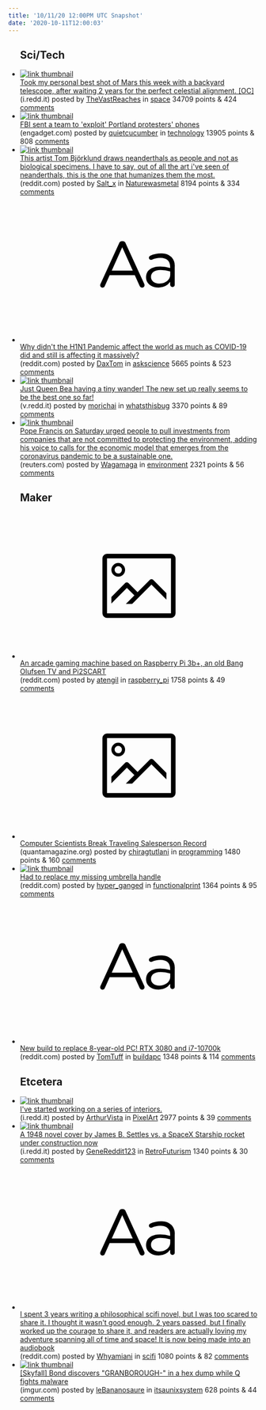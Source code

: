 ```yaml
---
title: '10/11/20 12:00PM UTC Snapshot'
date: '2020-10-11T12:00:03'
---
```

<ul>
<h2>Sci/Tech</h2>

<li><a href='https://i.redd.it/zivvy2m9wcs51.jpg'><img src='https://a.thumbs.redditmedia.com/1cLkknWUDQR9m1xqRdVUHDrgPgfrh3aQcC7R8977d_0.jpg' alt='link thumbnail'></a><div><div class='linkTitle'><a href='https://i.redd.it/zivvy2m9wcs51.jpg'>Took my personal best shot of Mars this week with a backyard telescope, after waiting 2 years for the perfect celestial alignment. [OC]</a></div>(i.redd.it) posted by <a href='https://www.reddit.com/user/TheVastReaches'>TheVastReaches</a> in <a href='https://www.reddit.com/r/space'>space</a> 34709 points & 424 <a href='https://www.reddit.com/r/space/comments/j8v6l0/took_my_personal_best_shot_of_mars_this_week_with/'>comments</a></div></li>

<li><a href='https://www.engadget.com/fbi-exploited-portland-protester-phones-194925604.html'><img src='https://b.thumbs.redditmedia.com/InyDAiuX1YWCd2_6EyZ6dX-kqciILCcEvl205L_CJtg.jpg' alt='link thumbnail'></a><div><div class='linkTitle'><a href='https://www.engadget.com/fbi-exploited-portland-protester-phones-194925604.html'>FBI sent a team to 'exploit' Portland protesters' phones</a></div>(engadget.com) posted by <a href='https://www.reddit.com/user/quietcucumber'>quietcucumber</a> in <a href='https://www.reddit.com/r/technology'>technology</a> 13905 points & 808 <a href='https://www.reddit.com/r/technology/comments/j8ri60/fbi_sent_a_team_to_exploit_portland_protesters/'>comments</a></div></li>

<li><a href='https://www.reddit.com/gallery/j8yg7w'><img src='https://a.thumbs.redditmedia.com/RFSUV-nXSu-TygTg2IGLkpyQrTY6QFSPDatFgQDF7f4.jpg' alt='link thumbnail'></a><div><div class='linkTitle'><a href='https://www.reddit.com/gallery/j8yg7w'>This artist Tom Björklund draws neanderthals as people and not as biological specimens. I have to say, out of all the art i've seen of neanderthals, this is the one that humanizes them the most.</a></div>(reddit.com) posted by <a href='https://www.reddit.com/user/Salt_x'>Salt_x</a> in <a href='https://www.reddit.com/r/Naturewasmetal'>Naturewasmetal</a> 8194 points & 334 <a href='https://www.reddit.com/r/Naturewasmetal/comments/j8yg7w/this_artist_tom_björklund_draws_neanderthals_as/'>comments</a></div></li>

<li><a href='https://www.reddit.com/r/askscience/comments/j8lgfz/why_didnt_the_h1n1_pandemic_affect_the_world_as/'><svg version='1.1' viewBox='-34 -12 104 64' preserveAspectRatio='xMidYMid slice' xmlns='http://www.w3.org/2000/svg' xmlns:xlink='http://www.w3.org/1999/xlink'>
    <title>text link thumbnail</title>
    <path d='M12.19,8.84a1.45,1.45,0,0,0-1.4-1h-.12a1.46,1.46,0,0,0-1.42,1L1.14,26.56a1.29,1.29,0,0,0-.14.59,1,1,0,0,0,1,1,1.12,1.12,0,0,0,1.08-.77l2.08-4.65h11l2.08,4.59a1.24,1.24,0,0,0,1.12.83,1.08,1.08,0,0,0,1.08-1.08,1.64,1.64,0,0,0-.14-.57ZM6.08,20.71l4.59-10.22,4.6,10.22Z'>
    </path>
    <path d='M32.24,14.78A6.35,6.35,0,0,0,27.6,13.2a11.36,11.36,0,0,0-4.7,1,1,1,0,0,0-.58.89,1,1,0,0,0,.94.92,1.23,1.23,0,0,0,.39-.08,8.87,8.87,0,0,1,3.72-.81c2.7,0,4.28,1.33,4.28,3.92v.5a15.29,15.29,0,0,0-4.42-.61c-3.64,0-6.14,1.61-6.14,4.64v.05c0,2.95,2.7,4.48,5.37,4.48a6.29,6.29,0,0,0,5.19-2.48V26.9a1,1,0,0,0,1,1,1,1,0,0,0,1-1.06V19A5.71,5.71,0,0,0,32.24,14.78Zm-.56,7.7c0,2.28-2.17,3.89-4.81,3.89-1.94,0-3.61-1.06-3.61-2.86v-.06c0-1.8,1.5-3,4.2-3a15.2,15.2,0,0,1,4.22.61Z'>
    </path>
    </svg></a><div><div class='linkTitle'><a href='https://www.reddit.com/r/askscience/comments/j8lgfz/why_didnt_the_h1n1_pandemic_affect_the_world_as/'>Why didn't the H1N1 Pandemic affect the world as much as COVID-19 did and still is affecting it massively?</a></div>(reddit.com) posted by <a href='https://www.reddit.com/user/DaxTom'>DaxTom</a> in <a href='https://www.reddit.com/r/askscience'>askscience</a> 5665 points & 523 <a href='https://www.reddit.com/r/askscience/comments/j8lgfz/why_didnt_the_h1n1_pandemic_affect_the_world_as/'>comments</a></div></li>

<li><a href='https://v.redd.it/j0yu02jqu9s51'><img src='https://a.thumbs.redditmedia.com/2EKuFWUb-z8BoLVj8dPfg8BG8AhNwArUhzlg7OTf8z8.jpg' alt='link thumbnail'></a><div><div class='linkTitle'><a href='https://v.redd.it/j0yu02jqu9s51'>Just Queen Bea having a tiny wander! The new set up really seems to be the best one so far!</a></div>(v.redd.it) posted by <a href='https://www.reddit.com/user/morichai'>morichai</a> in <a href='https://www.reddit.com/r/whatsthisbug'>whatsthisbug</a> 3370 points & 89 <a href='https://www.reddit.com/r/whatsthisbug/comments/j8kr0j/just_queen_bea_having_a_tiny_wander_the_new_set/'>comments</a></div></li>

<li><a href='https://www.reuters.com/article/us-climatechange-pope/pull-investments-from-companies-not-committed-to-environment-pope-says-idUSKBN26V0XN?rpc=401&amp;'><img src='https://a.thumbs.redditmedia.com/Vcb9slQ1dgkserYDy8VAwu1Mg06zL29yNQUCCH02vC0.jpg' alt='link thumbnail'></a><div><div class='linkTitle'><a href='https://www.reuters.com/article/us-climatechange-pope/pull-investments-from-companies-not-committed-to-environment-pope-says-idUSKBN26V0XN?rpc=401&amp;'>Pope Francis on Saturday urged people to pull investments from companies that are not committed to protecting the environment, adding his voice to calls for the economic model that emerges from the coronavirus pandemic to be a sustainable one.</a></div>(reuters.com) posted by <a href='https://www.reddit.com/user/Wagamaga'>Wagamaga</a> in <a href='https://www.reddit.com/r/environment'>environment</a> 2321 points & 56 <a href='https://www.reddit.com/r/environment/comments/j8sfsd/pope_francis_on_saturday_urged_people_to_pull/'>comments</a></div></li>

<h2>Maker</h2>

<li><a href='https://www.reddit.com/gallery/j8kimh'><svg version='1.1' viewBox='-34 -14 104 64' preserveAspectRatio='xMidYMid meet' xmlns='http://www.w3.org/2000/svg' xmlns:xlink='http://www.w3.org/1999/xlink'>
    <title>link thumbnail</title>
    <path d='M32,4H4A2,2,0,0,0,2,6V30a2,2,0,0,0,2,2H32a2,2,0,0,0,2-2V6A2,2,0,0,0,32,4ZM4,30V6H32V30Z'></path>
    <path d='M8.92,14a3,3,0,1,0-3-3A3,3,0,0,0,8.92,14Zm0-4.6A1.6,1.6,0,1,1,7.33,11,1.6,1.6,0,0,1,8.92,9.41Z'></path>
    <path d='M22.78,15.37l-5.4,5.4-4-4a1,1,0,0,0-1.41,0L5.92,22.9v2.83l6.79-6.79L16,22.18l-3.75,3.75H15l8.45-8.45L30,24V21.18l-5.81-5.81A1,1,0,0,0,22.78,15.37Z'></path>
    </svg></a><div><div class='linkTitle'><a href='https://www.reddit.com/gallery/j8kimh'>An arcade gaming machine based on Raspberry Pi 3b+, an old Bang Olufsen TV and Pi2SCART</a></div>(reddit.com) posted by <a href='https://www.reddit.com/user/atengil'>atengil</a> in <a href='https://www.reddit.com/r/raspberry_pi'>raspberry_pi</a> 1758 points & 49 <a href='https://www.reddit.com/r/raspberry_pi/comments/j8kimh/an_arcade_gaming_machine_based_on_raspberry_pi_3b/'>comments</a></div></li>

<li><a href='https://www.quantamagazine.org/computer-scientists-break-traveling-salesperson-record-20201008/'><svg version='1.1' viewBox='-34 -14 104 64' preserveAspectRatio='xMidYMid meet' xmlns='http://www.w3.org/2000/svg' xmlns:xlink='http://www.w3.org/1999/xlink'>
    <title>link thumbnail</title>
    <path d='M32,4H4A2,2,0,0,0,2,6V30a2,2,0,0,0,2,2H32a2,2,0,0,0,2-2V6A2,2,0,0,0,32,4ZM4,30V6H32V30Z'></path>
    <path d='M8.92,14a3,3,0,1,0-3-3A3,3,0,0,0,8.92,14Zm0-4.6A1.6,1.6,0,1,1,7.33,11,1.6,1.6,0,0,1,8.92,9.41Z'></path>
    <path d='M22.78,15.37l-5.4,5.4-4-4a1,1,0,0,0-1.41,0L5.92,22.9v2.83l6.79-6.79L16,22.18l-3.75,3.75H15l8.45-8.45L30,24V21.18l-5.81-5.81A1,1,0,0,0,22.78,15.37Z'></path>
    </svg></a><div><div class='linkTitle'><a href='https://www.quantamagazine.org/computer-scientists-break-traveling-salesperson-record-20201008/'>Computer Scientists Break Traveling Salesperson Record</a></div>(quantamagazine.org) posted by <a href='https://www.reddit.com/user/chiragtutlani'>chiragtutlani</a> in <a href='https://www.reddit.com/r/programming'>programming</a> 1480 points & 160 <a href='https://www.reddit.com/r/programming/comments/j8nq1n/computer_scientists_break_traveling_salesperson/'>comments</a></div></li>

<li><a href='https://www.reddit.com/gallery/j8u36z'><img src='https://b.thumbs.redditmedia.com/9bYTPakKNXkD9AZhYY4C1WPOyJ_ac0RodMl4RhZ7UHQ.jpg' alt='link thumbnail'></a><div><div class='linkTitle'><a href='https://www.reddit.com/gallery/j8u36z'>Had to replace my missing umbrella handle</a></div>(reddit.com) posted by <a href='https://www.reddit.com/user/hyper_ganged'>hyper_ganged</a> in <a href='https://www.reddit.com/r/functionalprint'>functionalprint</a> 1364 points & 95 <a href='https://www.reddit.com/r/functionalprint/comments/j8u36z/had_to_replace_my_missing_umbrella_handle/'>comments</a></div></li>

<li><a href='https://www.reddit.com/r/buildapc/comments/j8twjf/new_build_to_replace_8yearold_pc_rtx_3080_and/'><svg version='1.1' viewBox='-34 -12 104 64' preserveAspectRatio='xMidYMid slice' xmlns='http://www.w3.org/2000/svg' xmlns:xlink='http://www.w3.org/1999/xlink'>
    <title>text link thumbnail</title>
    <path d='M12.19,8.84a1.45,1.45,0,0,0-1.4-1h-.12a1.46,1.46,0,0,0-1.42,1L1.14,26.56a1.29,1.29,0,0,0-.14.59,1,1,0,0,0,1,1,1.12,1.12,0,0,0,1.08-.77l2.08-4.65h11l2.08,4.59a1.24,1.24,0,0,0,1.12.83,1.08,1.08,0,0,0,1.08-1.08,1.64,1.64,0,0,0-.14-.57ZM6.08,20.71l4.59-10.22,4.6,10.22Z'>
    </path>
    <path d='M32.24,14.78A6.35,6.35,0,0,0,27.6,13.2a11.36,11.36,0,0,0-4.7,1,1,1,0,0,0-.58.89,1,1,0,0,0,.94.92,1.23,1.23,0,0,0,.39-.08,8.87,8.87,0,0,1,3.72-.81c2.7,0,4.28,1.33,4.28,3.92v.5a15.29,15.29,0,0,0-4.42-.61c-3.64,0-6.14,1.61-6.14,4.64v.05c0,2.95,2.7,4.48,5.37,4.48a6.29,6.29,0,0,0,5.19-2.48V26.9a1,1,0,0,0,1,1,1,1,0,0,0,1-1.06V19A5.71,5.71,0,0,0,32.24,14.78Zm-.56,7.7c0,2.28-2.17,3.89-4.81,3.89-1.94,0-3.61-1.06-3.61-2.86v-.06c0-1.8,1.5-3,4.2-3a15.2,15.2,0,0,1,4.22.61Z'>
    </path>
    </svg></a><div><div class='linkTitle'><a href='https://www.reddit.com/r/buildapc/comments/j8twjf/new_build_to_replace_8yearold_pc_rtx_3080_and/'>New build to replace 8-year-old PC! RTX 3080 and i7-10700k</a></div>(reddit.com) posted by <a href='https://www.reddit.com/user/TomTuff'>TomTuff</a> in <a href='https://www.reddit.com/r/buildapc'>buildapc</a> 1348 points & 114 <a href='https://www.reddit.com/r/buildapc/comments/j8twjf/new_build_to_replace_8yearold_pc_rtx_3080_and/'>comments</a></div></li>

<h2>Etcetera</h2>

<li><a href='https://i.redd.it/kpc13pykoas51.png'><img src='https://a.thumbs.redditmedia.com/ojpenxHZmfqm0Z62jc3BeSd6JKx1Z7GHfUaxlngaPk4.jpg' alt='link thumbnail'></a><div><div class='linkTitle'><a href='https://i.redd.it/kpc13pykoas51.png'>I've started working on a series of interiors.</a></div>(i.redd.it) posted by <a href='https://www.reddit.com/user/ArthurVista'>ArthurVista</a> in <a href='https://www.reddit.com/r/PixelArt'>PixelArt</a> 2977 points & 39 <a href='https://www.reddit.com/r/PixelArt/comments/j8niik/ive_started_working_on_a_series_of_interiors/'>comments</a></div></li>

<li><a href='https://i.redd.it/spdknac9wcs51.jpg'><img src='https://b.thumbs.redditmedia.com/WM0ID-la3A3zFBsUP5gkfe2mIw42EsHQjjq1VY-z-bA.jpg' alt='link thumbnail'></a><div><div class='linkTitle'><a href='https://i.redd.it/spdknac9wcs51.jpg'>A 1948 novel cover by James B. Settles vs. a SpaceX Starship rocket under construction now</a></div>(i.redd.it) posted by <a href='https://www.reddit.com/user/GeneReddit123'>GeneReddit123</a> in <a href='https://www.reddit.com/r/RetroFuturism'>RetroFuturism</a> 1340 points & 30 <a href='https://www.reddit.com/r/RetroFuturism/comments/j8va7j/a_1948_novel_cover_by_james_b_settles_vs_a_spacex/'>comments</a></div></li>

<li><a href='https://www.reddit.com/r/scifi/comments/j8mzwl/i_spent_3_years_writing_a_philosophical_scifi/'><svg version='1.1' viewBox='-34 -12 104 64' preserveAspectRatio='xMidYMid slice' xmlns='http://www.w3.org/2000/svg' xmlns:xlink='http://www.w3.org/1999/xlink'>
    <title>text link thumbnail</title>
    <path d='M12.19,8.84a1.45,1.45,0,0,0-1.4-1h-.12a1.46,1.46,0,0,0-1.42,1L1.14,26.56a1.29,1.29,0,0,0-.14.59,1,1,0,0,0,1,1,1.12,1.12,0,0,0,1.08-.77l2.08-4.65h11l2.08,4.59a1.24,1.24,0,0,0,1.12.83,1.08,1.08,0,0,0,1.08-1.08,1.64,1.64,0,0,0-.14-.57ZM6.08,20.71l4.59-10.22,4.6,10.22Z'>
    </path>
    <path d='M32.24,14.78A6.35,6.35,0,0,0,27.6,13.2a11.36,11.36,0,0,0-4.7,1,1,1,0,0,0-.58.89,1,1,0,0,0,.94.92,1.23,1.23,0,0,0,.39-.08,8.87,8.87,0,0,1,3.72-.81c2.7,0,4.28,1.33,4.28,3.92v.5a15.29,15.29,0,0,0-4.42-.61c-3.64,0-6.14,1.61-6.14,4.64v.05c0,2.95,2.7,4.48,5.37,4.48a6.29,6.29,0,0,0,5.19-2.48V26.9a1,1,0,0,0,1,1,1,1,0,0,0,1-1.06V19A5.71,5.71,0,0,0,32.24,14.78Zm-.56,7.7c0,2.28-2.17,3.89-4.81,3.89-1.94,0-3.61-1.06-3.61-2.86v-.06c0-1.8,1.5-3,4.2-3a15.2,15.2,0,0,1,4.22.61Z'>
    </path>
    </svg></a><div><div class='linkTitle'><a href='https://www.reddit.com/r/scifi/comments/j8mzwl/i_spent_3_years_writing_a_philosophical_scifi/'>I spent 3 years writing a philosophical scifi novel, but I was too scared to share it. I thought it wasn't good enough. 2 years passed, but I finally worked up the courage to share it, and readers are actually loving my adventure spanning all of time and space! It is now being made into an audiobook</a></div>(reddit.com) posted by <a href='https://www.reddit.com/user/Whyamiani'>Whyamiani</a> in <a href='https://www.reddit.com/r/scifi'>scifi</a> 1080 points & 82 <a href='https://www.reddit.com/r/scifi/comments/j8mzwl/i_spent_3_years_writing_a_philosophical_scifi/'>comments</a></div></li>

<li><a href='https://imgur.com/a/yZkVOih'><img src='https://b.thumbs.redditmedia.com/cx0hL4htfYhmxKdFpasyNJNugUasC1laEycX0T33leg.jpg' alt='link thumbnail'></a><div><div class='linkTitle'><a href='https://imgur.com/a/yZkVOih'>[Skyfall] Bond discovers "GRANBOROUGH-" in a hex dump while Q fights malware</a></div>(imgur.com) posted by <a href='https://www.reddit.com/user/leBananosaure'>leBananosaure</a> in <a href='https://www.reddit.com/r/itsaunixsystem'>itsaunixsystem</a> 628 points & 44 <a href='https://www.reddit.com/r/itsaunixsystem/comments/j8p9ce/skyfall_bond_discovers_granborough_in_a_hex_dump/'>comments</a></div></li>

</ul>

